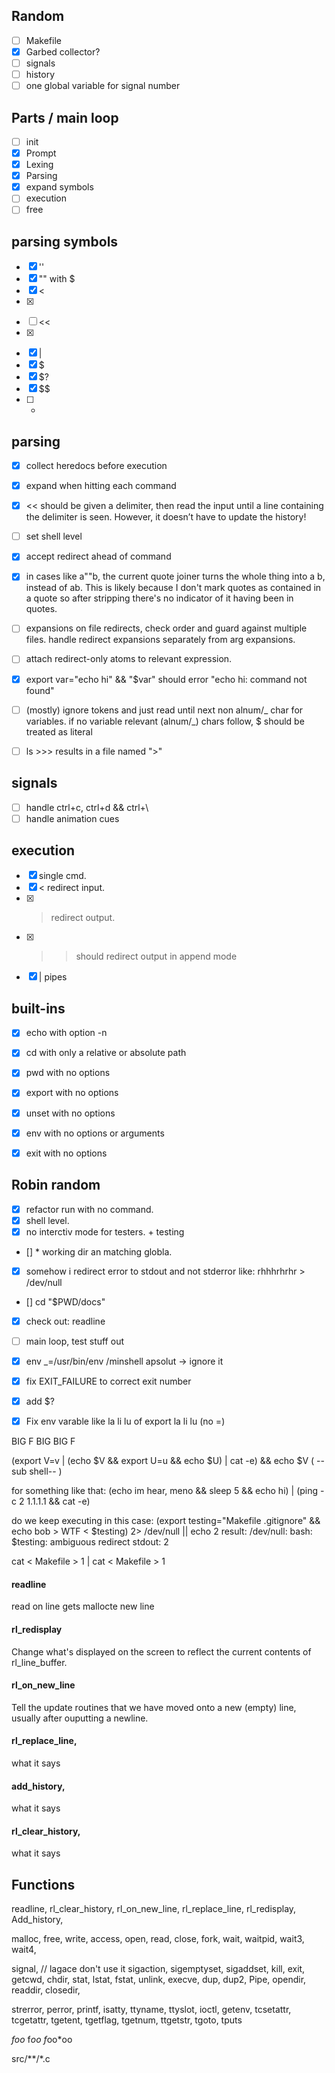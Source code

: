 

## Random
- [ ] Makefile
- [x] Garbed collector?
- [ ] signals
- [ ] history
- [ ] one global variable for signal number

## Parts / main loop
- [ ] init
- [x] Prompt
- [x] Lexing
- [x] Parsing
- [x] expand symbols
- [ ] execution
- [ ] free

## parsing symbols
- [x] ''
- [x] "" with $
- [x] <
- [x] >
- [ ] <<
- [x] >>
- [x] |
- [x] $
- [x] $?
- [x] $$
- [ ] *

## parsing
- [x] collect heredocs before execution
- [x] expand when hitting each command
- [x] << should be given a delimiter, then read the input until a line containing the
delimiter is seen. However, it doesn’t have to update the history!
- [ ] set shell level
- [x] accept redirect ahead of command
- [x] in cases like a""b, the current quote joiner turns the whole thing into a b, instead of ab. This is likely because I don't mark quotes as contained in a quote so after stripping there's no indicator of it having been in quotes.
- [ ] expansions on file redirects, check order and guard against multiple files. handle redirect expansions separately from arg expansions.
- [ ] attach redirect-only atoms to relevant expression.
- [x] export var="echo hi" && "$var" should error "echo hi: command not found"
- [ ] (mostly) ignore tokens and just read until next non alnum/_ char for variables. if no variable relevant (alnum/_) chars follow, $ should be treated as literal
- [ ] ls >>> results in a file named ">"


## signals
- [ ] handle ctrl+c, ctrl+d && ctrl+\
- [ ] handle animation cues

## execution
- [x] single cmd.
- [x] < redirect input.
- [x] > redirect output.
- [x] >> should redirect output in append mode
- [x] | pipes

## built-ins
- [x] echo		with option -n
- [x] cd		with only a relative or absolute path
- [x] pwd		with no options
- [x] export	with no options
- [x] unset		with no options
- [x] env		with no options or arguments
- [x] exit		with no options




## Robin random
- [x] refactor run with no command.
- [x] shell level.
- [x] no interctiv mode for testers. + testing
- [] * working dir an matching globla.
- [x] somehow i redirect error to stdout and not stderror like: rhhhrhrhr > /dev/null

- [] cd "$PWD/docs"

- [x] check out: readline
- [ ] main loop, test stuff out

- [x] env _=/usr/bin/env  /minshell apsolut -> ignore it
- [x] fix EXIT_FAILURE to correct exit number

- [x] add $?
- [x] Fix env varable like la li lu   of export la li lu (no =)

BIG F BIG BIG F

(export V=v | (echo $V && export U=u && echo $U) | cat -e) && echo $V
              (        --sub shell--           )

for something like that:
(echo im hear, meno && sleep 5 && echo hi) | (ping -c 2 1.1.1.1 && cat -e)

do we keep executing in this case:
(export testing="Makefile .gitignore" && echo bob > WTF < $testing) 2> /dev/null  || echo 2
result:
/dev/null: bash: $testing: ambiguous redirect
stdout: 2

cat < Makefile > 1 | cat < Makefile > 1




#### readline
read on line gets mallocte new line

#### rl_redisplay
Change what's displayed on the screen to reflect the current contents of rl_line_buffer.

#### rl_on_new_line
Tell the update routines that we have moved onto a new (empty) line, usually after ouputting a newline.

#### rl_replace_line,
what it says
#### add_history,
what it says
#### rl_clear_history,
what it says



## Functions
readline, rl_clear_history, rl_on_new_line,
rl_replace_line, rl_redisplay, Add_history,

malloc, free,
write, access, open, read,
close,
fork,
wait, waitpid, wait3, wait4,

signal, // lagace don't use it
sigaction, sigemptyset, sigaddset, kill,
exit,
getcwd,
chdir, stat, lstat, fstat, unlink,
execve,
dup, dup2, Pipe,
opendir, readdir, closedir,

strerror, perror, printf,
isatty, ttyname, ttyslot, ioctl,
getenv,
tcsetattr, tcgetattr,
tgetent, tgetflag, tgetnum, ttgetstr, tgoto, tputs

*foo*
f*oo
f*oo*oo

src/**/*.c
